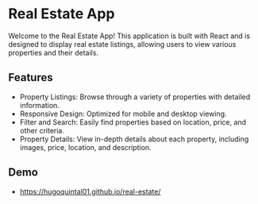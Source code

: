 # Real Estate App

Welcome to the Real Estate App! This application is built with React and is designed to display real estate listings, allowing users to view various properties and their details.

## Features
- Property Listings: Browse through a variety of properties with detailed information.
- Responsive Design: Optimized for mobile and desktop viewing.
- Filter and Search: Easily find properties based on location, price, and other criteria.
- Property Details: View in-depth details about each property, including images, price, location, and description.

## Demo
- https://hugoquintal01.github.io/real-estate/